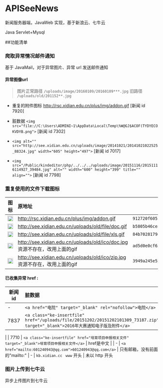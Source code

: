 # APISeeNews
新闻服务器端，JavaWeb 实现，基于新浪云、七牛云

Java Servlet+Mysql

##功能清单

### 爬取异常情况邮件通知
基于 JavaMail，对于异常图片、异常 url 发送邮件通知

#### 异常图像url
>图片正常路径  `/uploads/image/20160109/20160109***.jpg`
旧路径 `/uploads/old/201152**.jpg`
- 重复的附件图标 http://rsc.xidian.edu.cn/plus/img/addon.gif [新闻 id 7920]

- 脏数据 `<img src="file://C:\Users\ADMINI~1\AppData\Local\Temp\%W@GJ$ACOF(TYDYECOKVDYB.png">` [新闻 id 7302]  
- `<img alt="" src="http://see.xidian.edu.cn/uploads/image/20141021/20141021022525_88324.jpg" width="605" height="497">` [新闻 id 7017]  
- `<img src="/Public/kindeditor/php/../../../uploads/image/20151116/20151116114927_39484.jpg" alt="" width="600" height="399" title="" align="">` [新闻 id 7798]  

### 重复使用的文件下载图标
| 图标       |  原地址          | 七牛 key 值  |
| ------------- |:-------------| -----|
|  <img border="0" src="http://7xq7ik.com1.z0.glb.clouddn.com/912720f605b84070e223d0dab690a114" width="18" heigh="18">  | http://rsc.xidian.edu.cn/plus/img/addon.gif| `912720f605b84070e223d0dab690a114` |
|  <img border="0" src="http://7xq7ik.com1.z0.glb.clouddn.com/b5805b46ce8cf9c634b3820a23d64ca6" width="18" heigh="18"> |    http://see.xidian.edu.cn/uploads/old/file/doc.gif    | `b5805b46ce8cf9c634b3820a23d64ca6`|
|  <img border="0" src="http://7xq7ik.com1.z0.glb.clouddn.com/84b7028179e09614540cea8dd0122c3c" width="18" heigh="18"> |    http://see.xidian.edu.cn/uploads/old/file/xls.gif    | `84b7028179e09614540cea8dd0122c3c`|
|  <img border="0" src="http://7xq7ik.com1.z0.glb.clouddn.com/ad5d0e0cf63834756dde3dc5e9629d8" width="18" heigh="18"> |    http://see.xidian.edu.cn/uploads/old/ico/doc.jpg  资源不存在，改用上面的gif | `ad5d0e0cf63834756dde3dc5e9629d8` |
|  <img border="0" src="http://7xq7ik.com1.z0.glb.clouddn.com/3949a245e521f81ffd18e5d01347a20d" width="18" heigh="18"> |    http://see.xidian.edu.cn/uploads/old/ico/zip.jpg  资源不存在，改用上面的gif | `3949a245e521f81ffd18e5d01347a20d`|
 
 
#### 已收集异常 href :

| 新闻 id        |  脏数据          | 描述  |
| ------------- |:-------------| -----|
|  -    | `<a href="电院" target="_blank" rel="nofollow">电院</a> `| href 是中文 |
| 7837 |  `<a class="ke-insertfile" href="/uploads/file/20151202/20151202101309_73187.zip" target="_blank">2016年大赛通知电子版及附件</a>`      | 同一个 href 出现多次，替换多次，导致出现`http://see.xidian.edu.cnhttp://see.xidian.edu.cn/uploads/file/**.zip`
 |
| 7710 | `<a class="ke-insertfile" href="培育项目申报相关文件" target="_blank">培育项目申报相关文件</a>`       |  href是中文    |
| - | `<a href="mailto:601240943@qq.com">601240943@qq.com</a>`       |  只有邮箱，没有前面的"mailto:"
| - | `kb.xidian.cc `   `www` 开头     |  未以 http 开头

 
### 图片上传到七牛云

异步上传图片到七牛云

### 

